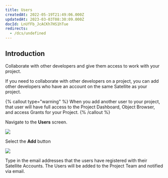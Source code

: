 ```yaml
---
title: Users
createdAt: 2022-05-19T21:49:06.000Z
updatedAt: 2023-03-03T08:30:09.000Z
docId: LnUfFb_JcACKh7HS1hTue
redirects:
  - /dcs/undefined
---
```


## Introduction

Collaborate with other developers and give them access to work with your  project.

If you need to collaborate with other developers on a project, you can add other developers who have an account on the same Satellite as your project.

{% callout type="warning"  %} 
When you add another user to your project, that user will have full access to the Project Dashboard, Object Browser, and access Grants for your Project.&#x20;
{% /callout %}

Navigate to the **Users** screen.&#x20;

![](https://archbee-image-uploads.s3.amazonaws.com/kv3plx2xmXcUGcVl4Lttj/eMttBc7nDmSUgP9Y-OAnI_users1.png)

Select the **Add** button

![](https://archbee-image-uploads.s3.amazonaws.com/kv3plx2xmXcUGcVl4Lttj/Uv5sm1Bh3hC5SPbinJvIm_users2.png)

Type in the email addresses that the users have registered with their Satellite Accounts. The Users will be added to the Project Team and notified via email.

